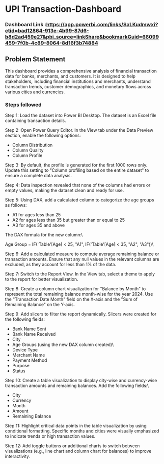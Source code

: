 

# UPI Transaction-Dashboard

### Dashboard Link :https://app.powerbi.com/links/SaLKudmwxi?ctid=bad12864-913e-4b99-87d6-b8d2ad459e27&pbi_source=linkShare&bookmarkGuid=66099459-7f0b-4c89-8064-8d16f3b74884

## Problem Statement

This dashboard provides a comprehensive analysis of financial transaction data for banks, merchants, and customers. It is designed to help stakeholders, including financial institutions and merchants, understand transaction trends, customer demographics, and monetary flows across various cities and currencies.



### Steps followed 

Step 1: Load the dataset into Power BI Desktop. The dataset is an Excel file containing transaction details.

Step 2: Open Power Query Editor. In the View tab under the Data Preview section, enable the following options:
- Column Distribution
- Column Quality
- Column Profile

Step 3: By default, the profile is generated for the first 1000 rows only. Update this setting to "Column profiling based on the entire dataset" to ensure a complete data analysis.

Step 4: Data inspection revealed that none of the columns had errors or empty values, making the dataset clean and ready for use.

Step 5: Using DAX, add a calculated column to categorize the age groups as follows:
- A1 for ages less than 25
- A2 for ages less than 35 but greater than or equal to 25
- A3 for ages 35 and above

The DAX formula for the new column:\

Age Group = 
IF('Table'[Age] < 25, "A1",
    IF('Table'[Age] < 35, "A2", "A3"))\

Step 6: Add a calculated measure to compute average remaining balance or transaction amounts. Ensure that any null values in the relevant columns are excluded, as they account for less than 1% of the data.

Step 7: Switch to the Report View. In the View tab, select a theme to apply to the report for better visualization.

Step 8: Create a column chart visualization for "Balance by Month" to represent the total remaining balance month-wise for the year 2024. Use the "Transaction Date Month" field on the X-axis and the "Sum of Remaining Balance" on the Y-axis.

Step 9: Add slicers to filter the report dynamically. Slicers were created for the following fields:
- Bank Name Sent
- Bank Name Received
- City
- Age Groups (using the new DAX column created)\
- Device Type
- Merchant Name
- Payment Method
- Purpose
- Status

Step 10: Create a table visualization to display city-wise and currency-wise transaction amounts and remaining balances. Add the following fields:\
- City
- Currency
- Month
- Amount
- Remaining Balance

Step 11: Highlight critical data points in the table visualization by using conditional formatting. Specific months and cities were visually emphasized to indicate trends or high transaction values.

Step 12: Add toggle buttons or additional charts to switch between visualizations (e.g., line chart and column chart for balances) to improve interactivity.

